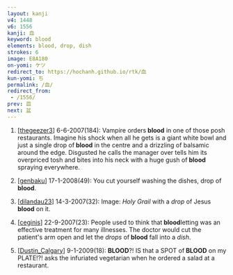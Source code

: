 ```yaml
---
layout: kanji
v4: 1448
v6: 1556
kanji: 血
keyword: blood
elements: blood, drop, dish
strokes: 6
image: E8A180
on-yomi: ケツ
redirect_to: https://hochanh.github.io/rtk/血
kun-yomi: ち
permalink: /血/
redirect_from:
 - /1556/
prev: 皿
next: 盆
---
```


1) [<a href="http://kanji.koohii.com/profile/thegeezer3">thegeezer3</a>] 6-6-2007(184): Vampire orders<strong> blood</strong> in one of those posh restaurants. Imagine his shock when all he gets is a giant white bowl and just a single drop of<strong> blood</strong> in the centre and a drizzling of balsamic around the edge. Disgusted he calls the manager over tells him its overpriced tosh and bites into his neck with a huge gush of<strong> blood</strong> spraying everywhere.

2) [<a href="http://kanji.koohii.com/profile/genbaku">genbaku</a>] 17-1-2008(49): You cut yourself washing the dishes, drop of<strong> blood</strong>.

3) [<a href="http://kanji.koohii.com/profile/dilandau23">dilandau23</a>] 14-3-2007(32): Image: <em>Holy Grail</em> with a <em>drop</em> of Jesus<strong> blood</strong> on it.

4) [<a href="http://kanji.koohii.com/profile/ceginis">ceginis</a>] 22-9-2007(23): People used to think that<strong> blood</strong>letting was an effective treatment for many illnesses. The doctor would cut the patient&#039;s arm open and let the <em>drops</em> of<strong> blood</strong> fall into a <em>dish</em>.

5) [<a href="http://kanji.koohii.com/profile/Dustin_Calgary">Dustin_Calgary</a>] 9-1-2009(18): <strong>BLOOD</strong>?! IS that a SPOT of<strong> BLOOD</strong> on my PLATE!?! asks the infuriated vegetarian when he ordered a salad at a restaurant.

